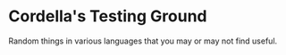 Cordella's Testing Ground
=========================

Random things in various languages that you may or may not find useful.
